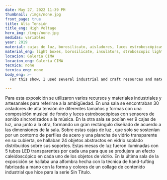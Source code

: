 ```yaml
---
date: May 27, 2022 11:39 PM
thumbnail: /imgs/none.jpg
front_page: true
title: Alta Tensión
title_eng: High Voltage
hero_img: /imgs/none.jpg
medidas: variables
year: 2019
material: cajas de luz, borosilicato, aisladores, luces estroboscópicas, sistema de sonido
material_eng: light boxes, borosilicate, insulators, stroboscopic lights, sound system
locacion: Galería CIMA
locacion_eng: Galería CIMA
tecnica: none
tecnica_eng: none
body_eng: >-
  For this show, I used several industrial and craft resources and materials to refer to ambiguity.  In one room there were 30 high voltage insulators of different shapes and forms with a musical composition as a background and stroboscopic lights with sound sensors synchronized with the music.  On another room, you could see 9 light boxes, one next to the other, put together as a big rectangle designed according to the dimensions of the room.  Over these light boxes, that were only supported by an outline of steel profiles and a clear glass sheet on its top, were 24 abstract blown glass objects distributed throughout their supports.  These light boxes were lit with 5 transparent LED light tubes per each box so that each one produced a sort of kaleidoscopic effect in each glass object.  In the last room of the exhibition, there was a rug made with hand-tufting technique, custom-made by hand with the shape and colors of a collage regarding the industrial theme series Untitled. 

---
```

Para esta exposición se utilizaron varios recursos y materiales industriales y artesanales para referirse a la ambigüedad.  En una sala se encontraban 30 aisladores de alta tensión de diferentes tamaños y formas con una composición musical de fondo y luces estroboscópicas con sensores de sonido sincronizados a la música.  En la otra sala se podían ver 9 cajas de luz, una junto a la otra, formando un gran rectángulo diseñado de acuerdo a las dimensiones de la sala.  Sobre estas cajas de luz , que solo se sostenían por un contorno de perfiles de acero y una plancha de vidrio transparente en su cubierta, se hallaban 24 objetos abstractos en vidrio soplado distribuidos sobre sus soportes.  Estas mesas de luz fueron iluminadas con 5 tubos LED transparentes por cada una para que se produjera un efecto caleidoscópico en cada uno de los objetos de vidrio.  En la última sala de la exposición se hallaba una alfombra hecha con la técnica de hand-tufting fabricada a mano con la forma y colores de un collage de contenido industrial que hice para la serie Sin Título. 